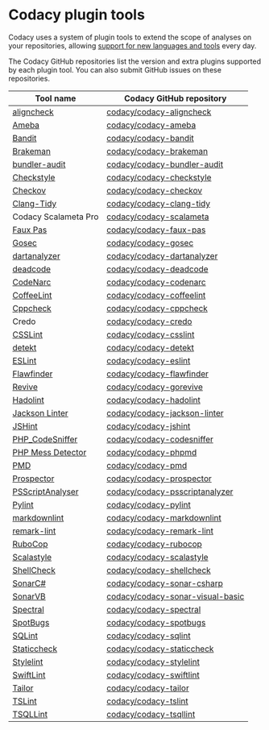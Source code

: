 # Codacy plugin tools

Codacy uses a system of plugin tools to extend the scope of analyses on your repositories, allowing [support for new languages and tools](../getting-started/supported-languages-and-tools.md) every day.

The Codacy GitHub repositories list the version and extra plugins supported by each plugin tool. You can also submit GitHub issues on these repositories.

<!--NOTE
    When adding a new supported tool, make sure that you update the following pages:

    docs/getting-started/supported-languages-and-tools.md
    docs/related-tools/codacy-plugin-tools.md
    docs/related-tools/local-analysis/client-side-tools.md (if the tool runs client-side)
    docs/repositories/security-monitor.md (if the tool reports security issues)
    docs/repositories-configure/configuring-code-patterns.md (supported configuration files table, or list of tools that don't support configuration files)
    docs/repositories-configure/codacy-configuration-file.md (list of tool short names to use on the Codacy configuration file)
-->

<table>
<thead>
<tr>
<th><strong>Tool name</strong></th>
<th><strong>Codacy GitHub repository</strong></th>
</tr>
</thead>
<tbody>
<tr>
<td><a href="https://gitlab.com/opennota/check">aligncheck</a></td>
<td><a href="https://github.com/codacy/codacy-aligncheck" class="skip-vale">codacy/codacy-aligncheck</a></td>
</tr>
<tr>
<td><a href="https://github.com/crystal-ameba/ameba">Ameba</a></td>
<td><a href="https://github.com/codacy/codacy-ameba" class="skip-vale">codacy/codacy-ameba</a></td>
</tr>
<tr>
<td><a href="https://github.com/PyCQA/bandit">Bandit</a></td>
<td><a href="https://github.com/codacy/codacy-bandit" class="skip-vale">codacy/codacy-bandit</a></td>
</tr>
<tr>
<td><a href="https://brakemanscanner.org/">Brakeman</a></td>
<td><a href="https://github.com/codacy/codacy-brakeman" class="skip-vale">codacy/codacy-brakeman</a></td>
</tr>
<tr>
<td><a href="https://github.com/rubysec/bundler-audit">bundler-audit</a></td>
<td><a href="https://github.com/codacy/codacy-bundler-audit" class="skip-vale">codacy/codacy-bundler-audit</a></td>
</tr>
<tr>
<td><a href="https://checkstyle.sourceforge.io/">Checkstyle</a></td>
<td><a href="https://github.com/codacy/codacy-checkstyle" class="skip-vale">codacy/codacy-checkstyle</a></td>
</tr>
<tr>
<td><a href="https://github.com/bridgecrewio/checkov/">Checkov</a></td>
<td><a href="https://github.com/codacy/codacy-checkov" class="skip-vale">codacy/codacy-checkov</a></td>
</tr>
<tr>
<td><a href="https://clang.llvm.org/extra/clang-tidy/">Clang-Tidy</a></td>
<td><a href="https://github.com/codacy/codacy-clang-tidy" class="skip-vale">codacy/codacy-clang-tidy</a></td>
</tr>
<tr>
<td>Codacy Scalameta Pro</td>
<td><a href="https://github.com/codacy/codacy-scalameta" class="skip-vale">codacy/codacy-scalameta</a></td>
</tr>
<tr>
<td><a href="http://fauxpasapp.com/">Faux Pas</a></td>
<td><a href="https://github.com/codacy/codacy-faux-pas" class="skip-vale">codacy/codacy-faux-pas</a></td>
</tr>
<tr>
<td><a href="https://github.com/securego/gosec">Gosec</a></td>
<td><a href="https://github.com/codacy/codacy-gosec" class="skip-vale">codacy/codacy-gosec</a></td>
</tr>
<tr>
<td><a href="https://github.com/dart-lang/sdk/tree/main/pkg/analyzer_cli">dartanalyzer</a></td>
<td><a href="https://github.com/codacy/codacy-dartanalyzer" class="skip-vale">codacy/codacy-dartanalyzer</a></td>
</tr>
<tr>
<td><a href="https://github.com/tsenart/deadcode">deadcode</a></td>
<td><a href="https://github.com/codacy/codacy-deadcode" class="skip-vale">codacy/codacy-deadcode</a></td>
</tr>
<tr>
<td><a href="https://codenarc.org/">CodeNarc</a></td>
<td><a href="https://github.com/codacy/codacy-codenarc" class="skip-vale">codacy/codacy-codenarc</a></td>
</tr>
<tr>
<td><a href="http://www.coffeelint.org/">CoffeeLint</a></td>
<td><a href="https://github.com/codacy/codacy-coffeelint" class="skip-vale">codacy/codacy-coffeelint</a></td>
</tr>
<tr>
<td><a href="http://cppcheck.sourceforge.net/">Cppcheck</a></td>
<td><a href="https://github.com/codacy/codacy-cppcheck" class="skip-vale">codacy/codacy-cppcheck</a></td>
</tr>
<tr>
<td><span>Credo</span></td>
<td><a href="https://github.com/codacy/codacy-credo" class="skip-vale">codacy/codacy-credo</a></td>
</tr>
<tr>
<td><a href="http://csslint.net/">CSSLint</a></td>
<td><a href="https://github.com/codacy/codacy-csslint" class="skip-vale">codacy/codacy-csslint</a></td>
</tr>
<tr>
<td><a href="https://github.com/arturbosch/detekt">detekt</a></td>
<td><a href="https://github.com/codacy/codacy-detekt" class="skip-vale">codacy/codacy-detekt</a></td>
</tr>
<tr>
<td><a href="https://eslint.org/">ESLint</a></td>
<td><a href="https://github.com/codacy/codacy-eslint" class="skip-vale">codacy/codacy-eslint</a></td>
</tr>
<tr>
<td><a href="https://dwheeler.com/flawfinder/">Flawfinder</a></td>
<td><a href="https://github.com/codacy/codacy-flawfinder" class="skip-vale">codacy/codacy-flawfinder</a></td>
</tr>
<tr>
<td><a href="https://github.com/mgechev/revive">Revive</a></td>
<td><a href="https://github.com/codacy/codacy-gorevive" class="skip-vale">codacy/codacy-gorevive</a></td>
</tr>
<tr>
<td><a href="https://github.com/hadolint/hadolint">Hadolint</a></td>
<td><a href="https://github.com/codacy/codacy-hadolint" class="skip-vale">codacy/codacy-hadolint</a></td>
</tr>
<tr>
<td><a href="https://github.com/codacy/codacy-jackson-linter">Jackson Linter</a></td>
<td><a href="https://github.com/codacy/codacy-jackson-linter" class="skip-vale">codacy/codacy-jackson-linter</a></td>
</tr>
<tr>
<td><a href="https://jshint.com/">JSHint</a></td>
<td><a href="https://github.com/codacy/codacy-jshint" class="skip-vale">codacy/codacy-jshint</a></td>
</tr>
<tr>
<td><a href="https://github.com/squizlabs/PHP_CodeSniffer">PHP_CodeSniffer</a></td>
<td><a href="https://github.com/codacy/codacy-codesniffer" class="skip-vale">codacy/codacy-codesniffer</a></td>
</tr>
<tr>
<td><a href="https://phpmd.org/">PHP Mess Detector</a></td>
<td><a href="https://github.com/codacy/codacy-phpmd" class="skip-vale">codacy/codacy-phpmd</a></td>
</tr>
<tr>
<td><a href="https://pmd.sourceforge.io/pmd-5.3.2/pmd-java/index.html">PMD</a></td>
<td><a href="https://github.com/codacy/codacy-pmd" class="skip-vale">codacy/codacy-pmd</a></td>
</tr>
<tr>
<td><a href="https://github.com/landscapeio/prospector2">Prospector</a></td>
<td><a href="https://github.com/codacy/codacy-prospector" class="skip-vale">codacy/codacy-prospector</a></td>
</tr>
<tr>
<td><a href="https://github.com/PowerShell/PSScriptAnalyzer">PSScriptAnalyser</a></td>
<td><a href="https://github.com/codacy/codacy-psscriptanalyzer" class="skip-vale">codacy/codacy-psscriptanalyzer</a></td>
</tr>
<tr>
<td><a href="https://www.pylint.org/">Pylint</a></td>
<td><a href="https://github.com/codacy/codacy-pylint" class="skip-vale">codacy/codacy-pylint</a></td>
</tr>
<tr>
<td><a href="https://github.com/DavidAnson/markdownlint">markdownlint</a></td>
<td><a href="https://github.com/codacy/codacy-markdownlint" class="skip-vale">codacy/codacy-markdownlint</a></td>
</tr>
<tr>
<td><a href="https://github.com/remarkjs/remark-lint">remark-lint</a></td>
<td><a href="https://github.com/codacy/codacy-remark-lint" class="skip-vale">codacy/codacy-remark-lint</a></td>
</tr>
<tr>
<td><a href="https://github.com/rubocop/rubocop">RuboCop</a></td>
<td><a href="https://github.com/codacy/codacy-rubocop" class="skip-vale">codacy/codacy-rubocop</a></td>
</tr>
<tr>
<td><a href="http://www.scalastyle.org/">Scalastyle</a></td>
<td><a href="https://github.com/codacy/codacy-scalastyle" class="skip-vale">codacy/codacy-scalastyle</a></td>
</tr>
<tr>
<td><a href="https://www.shellcheck.net/">ShellCheck</a></td>
<td><a href="https://github.com/codacy/codacy-shellcheck" class="skip-vale">codacy/codacy-shellcheck</a></td>
</tr>
<tr>
<td><a href="https://github.com/SonarSource/sonar-dotnet">SonarC#</a></td>
<td><a href="https://github.com/codacy/codacy-sonar-csharp" class="skip-vale">codacy/codacy-sonar-csharp</a></td>
</tr>
<tr>
<td><a href="https://github.com/SonarSource/sonar-dotnet">SonarVB</a></td>
<td><a href="https://github.com/codacy/codacy-sonar-visual-basic" class="skip-vale">codacy/codacy-sonar-visual-basic</a></td>
</tr>
<tr>
<td><a href="https://stoplight.io/open-source/spectral/">Spectral</a></td>
<td><a href="https://github.com/codacy/codacy-spectral" class="skip-vale">codacy/codacy-spectral</a></td>
</tr>
<tr>
<td><a href="https://spotbugs.github.io/">SpotBugs</a></td>
<td><a href="https://github.com/codacy/codacy-spotbugs" class="skip-vale">codacy/codacy-spotbugs</a></td>
</tr>
<tr>
<td><a href="https://github.com/purcell/sqlint">SQLint</a></td>
<td><a href="https://github.com/codacy/codacy-sqlint" class="skip-vale">codacy/codacy-sqlint</a></td>
</tr>
<tr>
<td><a href="https://staticcheck.io">Staticcheck</a></td>
<td><a href="https://github.com/codacy/codacy-staticcheck" class="skip-vale">codacy/codacy-staticcheck</a></td>
</tr>
<tr>
<td><a href="https://stylelint.io/">Stylelint</a></td>
<td><a href="https://github.com/codacy/codacy-stylelint" class="skip-vale">codacy/codacy-stylelint</a></td>
</tr>
<tr>
<td><a href="https://github.com/realm/SwiftLint">SwiftLint</a></td>
<td><a href="https://github.com/codacy/codacy-swiftlint" class="skip-vale">codacy/codacy-swiftlint</a></td>
</tr>
<tr>
<td><a href="https://github.com/sleekbyte/tailor">Tailor</a></td>
<td><a href="https://github.com/codacy/codacy-tailor" class="skip-vale">codacy/codacy-tailor</a></td>
</tr>
<tr>
<td><a href="https://palantir.github.io/tslint/">TSLint</a></td>
<td><a href="https://github.com/codacy/codacy-tslint" class="skip-vale">codacy/codacy-tslint</a></td>
</tr>
<tr>
<td><a href="https://github.com/tsqllint/tsqllint/">TSQLLint</a></td>
<td><a href="https://github.com/codacy/codacy-tsqllint" class="skip-vale">codacy/codacy-tsqllint</a></td>
</tr>
</tbody>
</table>
